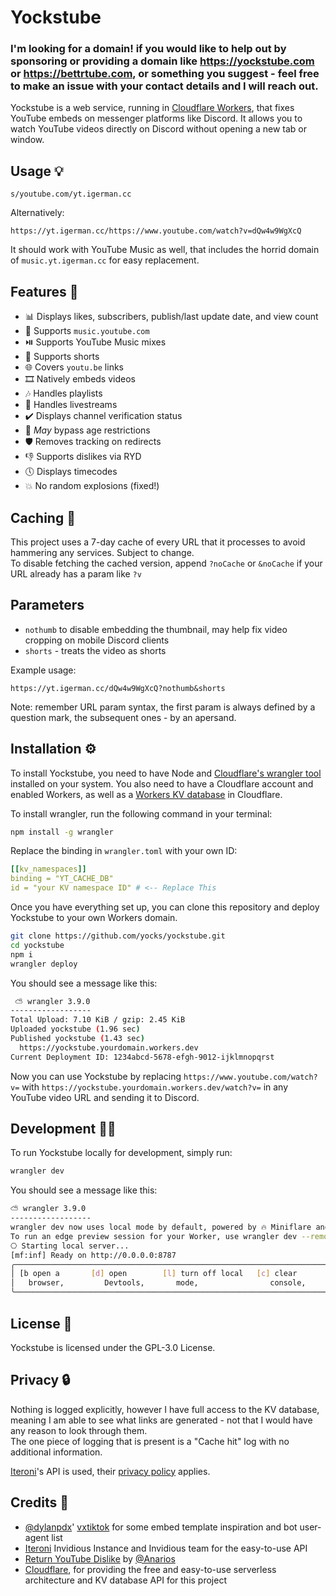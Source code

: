 # Yockstube

### I'm looking for a domain! if you would like to help out by sponsoring or providing a domain like https://yockstube.com or https://bettrtube.com, or something you suggest - feel free to make an issue with your contact details and I will reach out.

Yockstube is a web service, running in [Cloudflare Workers](https://workers.cloudflare.com/), that fixes YouTube embeds on messenger platforms like Discord. It allows you to watch YouTube videos directly on Discord without opening a new tab or window.

## Usage 💡

```
s/youtube.com/yt.igerman.cc
```

Alternatively:
```
https://yt.igerman.cc/https://www.youtube.com/watch?v=dQw4w9WgXcQ
```

It should work with YouTube Music as well, that includes the horrid domain of `music.yt.igerman.cc` for easy replacement.

## Features 🌟
- 📊 Displays likes, subscribers, publish/last update date, and view count
- 🎵 Supports `music.youtube.com`
- ⏯️ Supports YouTube Music mixes
- 📱 Supports shorts
- 🌐 Covers `youtu.be` links
- 🎞️ Natively embeds videos
- 🎶 Handles playlists
- 🤳 Handles livestreams
- ✔️ Displays channel verification status
- 🚀 *May* bypass age restrictions
- 🛡️ Removes tracking on redirects
- 👎 Supports dislikes via RYD
- 🕔 Displays timecodes
- 💥 No random explosions (fixed!)

## Caching 🚀
This project uses a 7-day cache of every URL that it processes to avoid hammering any services. Subject to change.  
To disable fetching the cached version, append `?noCache` or `&noCache` if your URL already has a param like `?v`

## Parameters
- `nothumb` to disable embedding the thumbnail, may help fix video cropping on mobile Discord clients
- `shorts` - treats the video as shorts

Example usage:
```
https://yt.igerman.cc/dQw4w9WgXcQ?nothumb&shorts
```
Note: remember URL param syntax, the first param is always defined by a question mark, the subsequent ones - by an apersand.

## Installation ⚙️

To install Yockstube, you need to have Node and [Cloudflare's wrangler tool](https://developers.cloudflare.com/workers/wrangler/) installed on your system. You also need to have a Cloudflare account and enabled Workers, as well as a [Workers KV database](https://developers.cloudflare.com/workers/wrangler/workers-kv/) in Cloudflare.

To install wrangler, run the following command in your terminal:

```bash
npm install -g wrangler
```

Replace the binding in `wrangler.toml` with your own ID:
```yaml
[[kv_namespaces]]
binding = "YT_CACHE_DB"
id = "your KV namespace ID" # <-- Replace This
```

Once you have everything set up, you can clone this repository and deploy Yockstube to your own Workers domain.

```bash
git clone https://github.com/yocks/yockstube.git
cd yockstube
npm i
wrangler deploy
```

You should see a message like this:

```bash
 ⛅️ wrangler 3.9.0
------------------
Total Upload: 7.10 KiB / gzip: 2.45 KiB
Uploaded yockstube (1.96 sec)
Published yockstube (1.43 sec)
  https://yockstube.yourdomain.workers.dev
Current Deployment ID: 1234abcd-5678-efgh-9012-ijklmnopqrst
```

Now you can use Yockstube by replacing `https://www.youtube.com/watch?v=` with `https://yockstube.yourdomain.workers.dev/watch?v=` in any YouTube video URL and sending it to Discord.

## Development 🧑‍💻

To run Yockstube locally for development, simply run:

```bash
wrangler dev
```

You should see a message like this:

```bash
⛅️ wrangler 3.9.0
------------------
wrangler dev now uses local mode by default, powered by 🔥 Miniflare and 👷 workerd.
To run an edge preview session for your Worker, use wrangler dev --remote
⎔ Starting local server...
[mf:inf] Ready on http://0.0.0.0:8787
╭─────────────────────────────────────────────────────────────────────────────────╮
│ [b open a       [d] open        [l] turn off local   [c] clear       [x] to     │
│   browser,         Devtools,       mode,                console,        exit    │
╰─────────────────────────────────────────────────────────────────────────────────╯
```

## License 📄

Yockstube is licensed under the GPL-3.0 License.

## Privacy 🔒

Nothing is logged explicitly, however I have full access to the KV database, meaning I am able to see what links are generated - not that I would have any reason to look through them.  
The one piece of logging that is present is a "Cache hit" log with no additional information.  

[Iteroni](https://iteroni.com)'s API is used, their [privacy policy](https://iteroni.com/privacy) applies.

## Credits 👏

- [@dylanpdx](https://github.com/dylanpdx)' [vxtiktok](https://github.com/dylanpdx/vxtiktok) for some embed template inspiration and bot user-agent list
- [Iteroni](https://iteroni.com) Invidious Instance and Invidious team for the easy-to-use API
- [Return YouTube Dislike](https://github.com/Anarios/return-youtube-dislike) by [@Anarios](https://github.com/Anarios)
- [Cloudflare](https://cloudflare.com/), for providing the free and easy-to-use serverless architecture and KV database API for this project
